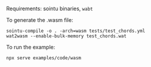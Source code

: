 Requirements: sointu binaries, `wabt`

To generate the .wasm file:

```
sointu-compile -o . -arch=wasm tests/test_chords.yml
wat2wasm --enable-bulk-memory test_chords.wat
```

To run the example:

```
npx serve examples/code/wasm
```
